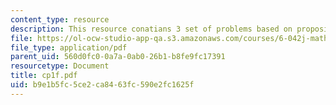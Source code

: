 ```yaml
---
content_type: resource
description: This resource conatians 3 set of problems based on propositions and proofs.
file: https://ol-ocw-studio-app-qa.s3.amazonaws.com/courses/6-042j-mathematics-for-computer-science-fall-2005/b9e1b5fc5ce2ca8463fc590e2fc1625f_cp1f.pdf
file_type: application/pdf
parent_uid: 560d0fc0-0a7a-0ab0-26b1-b8fe9fc17391
resourcetype: Document
title: cp1f.pdf
uid: b9e1b5fc-5ce2-ca84-63fc-590e2fc1625f
---
```

